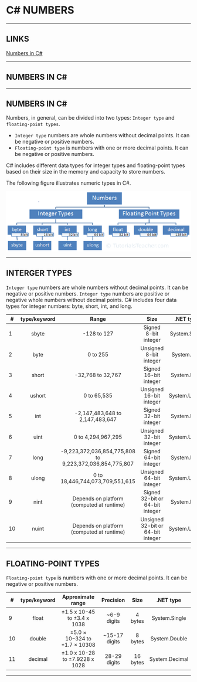 # C# NUMBERS


---


## LINKS

[Numbers in C#](https://www.tutorialsteacher.com/csharp/numbers)


---


## NUMBERS IN C#


---


## NUMBERS IN C#

Numbers, in general, can be divided into two types: `Integer type` and `floating-point types`.

 - `Integer type` numbers are whole numbers without decimal points. It can be negative or positive numbers.
 - `Floating-point type` is numbers with one or more decimal points. It can be negative or positive numbers.

C# includes different data types for integer types and floating-point types based on their size in the memory and capacity to store numbers.

The following figure illustrates numeric types in C#. 

![Image](images/variables_numbers.png)


---


## INTERGER TYPES

`Integer type` numbers are whole numbers without decimal points. It can be negative or positive numbers.
`Integer type` numbers are positive or negative whole numbers without decimal points.
C# includes four data types for integer numbers: byte, short, int, and long. 

| #  | type/keyword |                          Range                          |                Size               |    .NET type   |
|----|:------------:|:-------------------------------------------------------:|:---------------------------------:|:--------------:|
| 1  | sbyte        | -128 to 127                                             | Signed 8-bit integer              | System.SByte   |
| 2  | byte         | 0 to 255                                                | Unsigned 8-bit integer            | System.Byte    |
| 3  | short        | -32,768 to 32,767                                       | Signed 16-bit integer             | System.Int16   |
| 4  | ushort       | 0 to 65,535                                             | Unsigned 16-bit integer           | System.UInt16  |
| 5  | int          | -2,147,483,648 to 2,147,483,647                         | Signed 32-bit integer             | System.Int32   |
| 6  | uint         | 0 to 4,294,967,295                                      | Unsigned 32-bit integer           | System.UInt32  |
| 7  | long         | -9,223,372,036,854,775,808 to 9,223,372,036,854,775,807 | Signed 64-bit integer             | System.Int64   |
| 8  | ulong        | 0 to 18,446,744,073,709,551,615                         | Unsigned 64-bit integer           | System.UInt64  |
| 9  | nint         | Depends on platform (computed at runtime)               | Signed 32-bit or 64-bit integer   | System.IntPtr  |
| 10 | nuint        | Depends on platform (computed at runtime)               | Unsigned 32-bit or 64-bit integer | System.UIntPtr |


---


## FLOATING-POINT TYPES

`Floating-point type` is numbers with one or more decimal points. It can be negative or positive numbers.

| #  | type/keyword |        Approximate range       |   Precision   |   Size   |    .NET type   |
|----|:------------:|:------------------------------:|:-------------:|:--------:|:--------------:|
| 9  | float        | ±1.5 x 10−45 to ±3.4 x 1038    | ~6-9 digits   | 4 bytes  | System.Single  |
| 10 | double       | ±5.0 × 10−324 to ±1.7 × 10308  | ~15-17 digits | 8 bytes  | System.Double  |
| 11 | decimal      | ±1.0 x 10-28 to ±7.9228 x 1028 | 28-29 digits  | 16 bytes | System.Decimal |


---